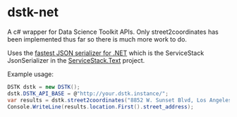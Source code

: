 dstk-net
========

A c# wrapper for Data Science Toolkit APIs. Only street2coordinates has been implemented thus far so there is much more work to do.

Uses the [fastest JSON serializer for .NET](http://www.servicestack.net/mythz_blog/?p=344) which is the ServiceStack JsonSerializer in the [ServiceStack.Text](https://github.com/ServiceStack/ServiceStack.Text) project.

Example usage:
```c#
DSTK dstk = new DSTK();
dstk.DSTK_API_BASE = @"http://your.dstk.instance/";
var results = dstk.street2coordinates("8852 W. Sunset Blvd, Los Angeles, CA 90069");
Console.WriteLine(results.location.First().street_address);
```
